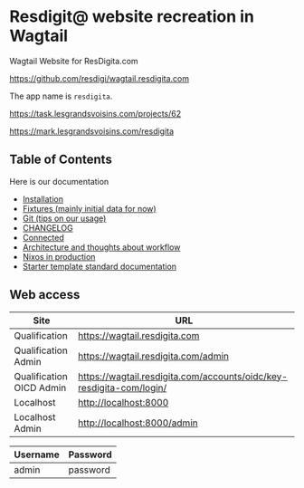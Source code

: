 # Resdigit@ website recreation in Wagtail

Wagtail Website for ResDigita.com

https://github.com/resdigi/wagtail.resdigita.com

The app name is `resdigita`. 

https://task.lesgrandsvoisins.com/projects/62

https://mark.lesgrandsvoisins.com/resdigita


## Table of Contents

Here is our documentation

  - [Installation](./doc/installation.md)
  - [Fixtures (mainly initial data for now)](./doc/fixtures.md)
  - [Git (tips on our usage)](./doc/git.md)
  - [CHANGELOG](./CHANGELOG.md)
  - [Connected](./doc/connected.md)
  - [Architecture and thoughts about workflow](./doc/architecture.md)
  - [Nixos in production](./doc/nixos.md)
  - [Starter template standard documentation](./doc/starter.md)

## Web access

| Site | URL |
| ---  | --- |
| Qualification | <https://wagtail.resdigita.com> |
| Qualification Admin | <https://wagtail.resdigita.com/admin> |
| Qualification OICD Admin | <https://wagtail.resdigita.com/accounts/oidc/key-resdigita-com/login/> |
| Localhost | <http://localhost:8000> |
| Localhost Admin | <http://localhost:8000/admin> |

| Username | Password |
| ---  | --- |
| admin | password |
